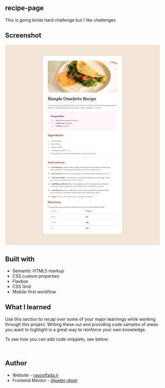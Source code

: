 ## recipe-page
This is going kinda hard challenge but I like challenges

## Screenshot

![](./preview.png)

## Built with

- Semantic HTML5 markup
- CSS custom properties
- Flexbox
- CSS Grid
- Mobile-first workflow

## What I learned

Use this section to recap over some of your major learnings while working through this project. Writing these out and providing code samples of areas you want to highlight is a great way to reinforce your own knowledge.

To see how you can add code snippets, see below:

```html

```
```css

```




## Author

- Website - [rasoolfada.ir](https://www.rasoolfada.ir)
- Frontend Mentor - [@peter-diper](https://www.frontendmentor.io/profile/peter-diper)

